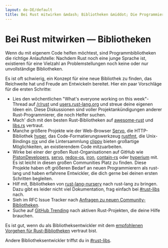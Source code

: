 ```yaml
---
layout: de-DE/default
title: Bei Rust mitwirken &mdash; Bibliotheken &middot; Die Programmiersprache Rust
---
```


# Bei Rust mitwirken &mdash; Bibliotheken

Wenn du mit eigenem Code helfen möchtest, sind Programmbibliotheken die richtige Anlaufstelle: Nachdem Rust noch eine junge Sprache ist, existieren für eine Vielzahl an Problemstellungen noch keine oder nur unvollständige Bibliotheken.

Es ist oft schwierig, ein Konzept für eine neue Bibliothek zu finden, das Reichweite hat und Freude am Entwickeln bereitet. Hier ein paar Vorschläge für die ersten Schritte:

* Lies den wöchentlichen "What's everyone working on this week"-Thread auf [/r/rust] und [users.rust-lang.org] und streue deine eigenen Ideen ein. Diese Diskussionen sind voller Projektankündigungen anderer Rust-Programmierer, die noch Helfer suchen.
* Mach' dich mit den besten Rust-Bibliotheken auf [awesome-rust] und [libs.rs] vertraut.
* Manche größere Projekte wie der Web-Browser [Servo], die HTTP-Bibliothek [hyper], das Code-Formatierungswerkzeug [rustfmt], die Unix-Bindings [nix] und die Lintersammlung [clippy] bieten großartige Möglichkeiten, an existierendem Code mitzuarbeiten.
* Wirke bei einer der großen Rust-Organisationen auf GitHub wie [PistonDevelopers], [servo], [redox-os], [iron], [contain-rs] oder [hyperium] mit. Es ist leicht in diesen großen Communities Platz zu finden. Diese Projekte haben oft größeren Bedarf an neuen Programmierern als rust-lang und haben erfahrene Entwickler, die dich gerne bei deinen ersten Schritten begleiten.
* Hilf mit, Bibliotheken von [rust-lang-nursery] nach rust-lang zu bringen. Dazu gibt es leider nicht viel Dokumentation, frag einfach bei [#rust-libs] nach.
* Sieh im RFC Issue Tracker nach [Anfragen zu neuen Community-Bibliotheken][requested].
* Suche auf [GitHub Trending][trending] nach aktiven Rust-Projekten, die deine Hilfe brauchen.

Es ist gut, wenn du als Bibliotheksentwickler mit dem [empfohlenen Vorgehen für Rust-Bibliotheken][lib-prac] vertraut bist.

Andere Bibliotheksentwickler triffst du in [#rust-libs].

<!--
TODO: Not sure #rust-libs is the place to direct people
-->

[#rust-libs]: https://client00.chat.mibbit.com/?server=irc.mozilla.org&channel=%23rust-libs
[/r/rust]: https://reddit.com/r/rust
[PistonDevelopers]: https://github.com/PistonDevelopers
[Servo]: https://github.com/servo/servo
[Servo]: https://github.com/servo/servo
[awesome-rust]: https://github.com/kud1ing/awesome-rust
[clippy]: https://github.com/Manishearth/rust-clippy
[contain-rs]: https://github.com/contain-rs
[hyper]: https://github.com/hyperium/hyper
[hyperium]: https://github.com/hyperium
[iron]: https://github.com/iron
[lib-prac]: https://pascalhertleif.de/artikel/good-practices-for-writing-rust-libraries/
[libs.rs]: http://libs.rs
[nix]: https://github.com/nix-rust/nix/
[redox-os]: https://github.com/redox-os
[requested]: https://github.com/rust-lang/rfcs/labels/A-community-library
[rust-lang-nursery]: https://github.com/rust-lang-nursery
[rustfmt]: https://github.com/rust-lang-nursery/rustfmt
[trending]: https://github.com/trending?l=rust
[users.rust-lang.org]: https://users.rust-lang.org
